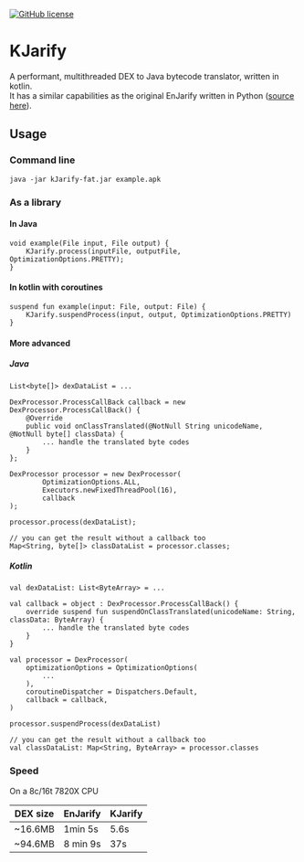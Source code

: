 [![GitHub license](https://img.shields.io/badge/license-Apache%20License%202.0-blue.svg?style=flat)](https://www.apache.org/licenses/LICENSE-2.0)

# KJarify

A performant, multithreaded DEX to Java bytecode translator, written in kotlin.\
It has a similar capabilities as the original EnJarify written in Python ([source here](https://github.com/Storyyeller/enjarify)).

## Usage

### Command line

    java -jar kJarify-fat.jar example.apk

### As a library

#### In Java

    void example(File input, File output) {
        KJarify.process(inputFile, outputFile, OptimizationOptions.PRETTY);
    }

#### In kotlin with coroutines

    suspend fun example(input: File, output: File) {
        KJarify.suspendProcess(input, output, OptimizationOptions.PRETTY)
    }

#### More advanced

##### Java

    List<byte[]> dexDataList = ...

    DexProcessor.ProcessCallBack callback = new DexProcessor.ProcessCallBack() {
        @Override
        public void onClassTranslated(@NotNull String unicodeName, @NotNull byte[] classData) {
            ... handle the translated byte codes
        }
    };

    DexProcessor processor = new DexProcessor(
            OptimizationOptions.ALL,
            Executors.newFixedThreadPool(16),
            callback
    );

    processor.process(dexDataList);

    // you can get the result without a callback too
    Map<String, byte[]> classDataList = processor.classes;

##### Kotlin

    val dexDataList: List<ByteArray> = ...

    val callback = object : DexProcessor.ProcessCallBack() {
        override suspend fun suspendOnClassTranslated(unicodeName: String, classData: ByteArray) {
            ... handle the translated byte codes
        }
    }

    val processor = DexProcessor(
        optimizationOptions = OptimizationOptions(
            ...
        ),
        coroutineDispatcher = Dispatchers.Default,
        callback = callback,
    )

    processor.suspendProcess(dexDataList)

    // you can get the result without a callback too
    val classDataList: Map<String, ByteArray> = processor.classes

### Speed

On a 8c/16t 7820X CPU 

| DEX size | EnJarify | KJarify |
|----------|----------|---------|
| ~16.6MB  | 1min 5s  | 5.6s    |
| ~94.6MB  | 8 min 9s | 37s     |